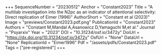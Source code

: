 +++
SequenceNumber = "20230512"
Anchor = "Constant2023"
Title = "A multilab investigation into the N2pc as an indicator of attentional selectivity: Direct replication of Eimer (1996)"
AuthorShort = "Constant et al (2023)"
Image = "previews/Constant2023.pdf.png"
PublicationId = "Constant2023"
Authors = "Constant M,Mandal A,Asanowicz D,Yamaguchi M,et al."
Journal = "Psyarxiv"
Year = "2023"
DOI = "10.31234/osf.io/3472y"
DoiUrl = "https://dx.doi.org/10.31234/osf.io/3472y"
OsfUrl = "None"
DataUrl = "None"
ReplicationId = "Eimer1996"
Pdf = "/assets/pdfs/Constant2023.pdf"
Tags = ["pre-registered"]
+++